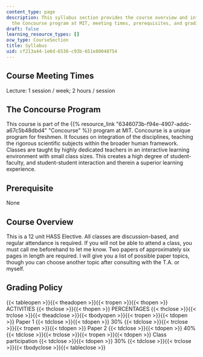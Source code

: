 ```yaml
---
content_type: page
description: This syllabus section provides the course overview and information on
  the Concourse program at MIT, meeting times, prerequisites, and grading policy.
draft: false
learning_resource_types: []
ocw_type: CourseSection
title: Syllabus
uid: cf213a44-1e6d-6536-c93b-651e80048754
---
```

## Course Meeting Times

Lecture: 1 session / week; 2 hours / session

## The Concourse Program

This course is part of the {{% resource_link "6346073b-f94e-4907-addc-a67c5b48dbd4" "Concourse" %}} program at MIT. Concourse is a unique program for freshmen. It focuses on integration of the disciplines, teaching the rigorous scientific subjects within the broader human framework. Classes are taught by highly dedicated teachers in an interactive learning environment with small class sizes. This creates a high degree of student-faculty, and student-student interaction and therein a superior learning experience.

## Prerequisite

None

## Course Overview

This is a 12 unit HASS Elective. All classes are discussion-based, and regular attendance is required. If you will not be able to attend a class, you must call me beforehand to let me know. Two papers of approximately six pages in length are required. I will give you a list of possible paper topics, though you can choose another topic after consulting with the T.A. or myself.

## Grading Policy

{{< tableopen >}}{{< theadopen >}}{{< tropen >}}{{< thopen >}}
ACTIVITIES
{{< thclose >}}{{< thopen >}}
PERCENTAGES
{{< thclose >}}{{< trclose >}}{{< theadclose >}}{{< tbodyopen >}}{{< tropen >}}{{< tdopen >}}
Paper 1
{{< tdclose >}}{{< tdopen >}}
30%
{{< tdclose >}}{{< trclose >}}{{< tropen >}}{{< tdopen >}}
Paper 2
{{< tdclose >}}{{< tdopen >}}
40%
{{< tdclose >}}{{< trclose >}}{{< tropen >}}{{< tdopen >}}
Class participation
{{< tdclose >}}{{< tdopen >}}
30%
{{< tdclose >}}{{< trclose >}}{{< tbodyclose >}}{{< tableclose >}}